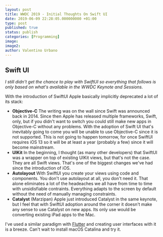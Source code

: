 ```yaml
---
layout: post
title: WWDC 2019 - Initial Thoughts On Swift UI
date: 2019-06-09 22:28:05.000000000 +01:00
type: post
published: true
status: publish
categories: [Programming]
image:
image2:
author: Valentino Urbano
---
```

## Swift UI

_I still didn't get the chance to play with SwiftUI so everything that follows is only based on what's available in the WWDC Keynote and Sessions._

With the introduction of SwiftUI Apple basically implicitly deprecated a lot of its stack:

- **Objective-C**
  The writing was on the wall since Swift was announced back in 2014. Since then Apple has released multiple frameworks, Swift, only, but if you didn't want to switch you could still make new apps in Objective-C without any problems. With the adoption of Swift UI that's inevitably going to come you will be unable to use Objective-C since it is not supported. This is not going to happen tomorrow, for once SwiftUI requires iOS 13 so it will be at least a year (probably a few) since it will become mainstream.
- **UIKit**
  In the beginning, I thought (as many other developers) that SwiftUI was a wrapper on top of existing UIKit views, but that's not the case. They are all Swift views. That's one of the biggest changes we've had since the introduction of iOS.
- **Autolayout**
  With SwiftUI you create your views using code and components. You don't use autolayout at all, you don't need it. That alone eliminates a lot of the headeaches we all have from time to time with unsidisfiable contraints. Everything adapts to the screen by default without the need of manually managing constraints.
- **Catalyst** (Marzipan)
  Apple just introduced Catalyst in the same keynote, but I feel that with SwiftUI adoption around the corner it doesn't make any sense to use Catalyst on new apps. Its only use would be converting existing iPad apps to the Mac.

I've used a similar paradigm with [Flutter][1] and creating user interfaces with it is a breeze. Can't wait to install macOS Catalina and try it.

[1]: https://learningflutter.net